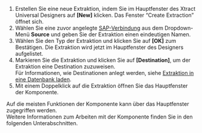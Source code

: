 
1. Erstellen Sie eine neue Extraktion, indem Sie im Hauptfenster des Xtract Universal Designers auf **[New]** klicken. Das Fenster “Create Extraction” öffnet sich.
2. Wählen Sie eine zuvor angelegte [SAP-Verbindung](./einfuehrung/sap-verbindungen-anlegen) aus dem Dropdown-Menü **Source** und geben Sie der Extraktion einen eindeutigen Namen.
3. Wählen Sie den Typ der Extraktion und klicken Sie auf **[OK]** zum Bestätigen. Die Extraktion wird jetzt im Hauptfenster des Designers aufgelistet.
4. Markieren Sie die Extraktion und klicken Sie auf **[Destination]**, um der Extraktion eine Destination zuzuweisen. <br>
Für Informationen, wie Destinationen anlegt werden, siehe [Extraktion in eine Datenbank laden](./erste-schritte/eine-extraktion-in-oracle-laden).
5. Mit einem Doppelklick auf die Extraktion öffnen Sie das Hauptfenster der Komponente.

Auf die meisten Funktionen der Komponente kann über das Hauptfenster zugegriffen werden.<br>
Weitere Informationen zum Arbeiten mit der Komponente finden Sie in den folgenden Unterabschnitten.
